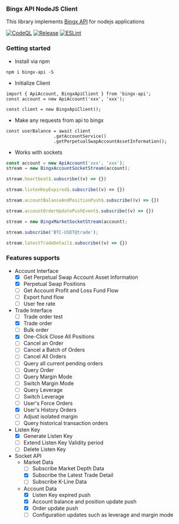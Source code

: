 ### Bingx API NodeJS Client
This library implements [Bingx API](https://bingx-api.github.io/docs/#/swapV2/introduce) for nodejs applications

[![CodeQL](https://github.com/singlesly/bingx-api/actions/workflows/codeql.yml/badge.svg)](https://github.com/singlesly/bingx-api/actions/workflows/codeql.yml)
[![Release](https://github.com/singlesly/bingx-api/actions/workflows/release.yml/badge.svg)](https://github.com/singlesly/bingx-api/actions/workflows/release.yml)
[![ESLint](https://github.com/singlesly/bingx-api/actions/workflows/eslint.yml/badge.svg?branch=main)](https://github.com/singlesly/bingx-api/actions/workflows/eslint.yml)

### Getting started
* Install via npm
```shell
npm i bingx-api -S
```
* Initialize Client
```shell
import { ApiAccount, BingxApiClient } from 'bingx-api';
const account = new ApiAccount('xxx', 'xxx');

const client = new BingxApiClient();
```

* Make any requests from api to bingx
```shell
const userBalance = await client
                  .getAccountService()
                  .getPerpetualSwapAccountAssetInformation();
```

* Works with sockets
```typescript
const account = new ApiAccount('xxx', 'xxx');
stream = new BingxAccountSocketStream(account);

stream.heartbeat$.subscribe((v) => {})

stream.listenKeyExpired$.subscribe((v) => {})

stream.accountBalanceAndPositionPush$.subscribe((v) => {})

stream.accountOrderUpdatePushEvent$.subscribe((v) => {})
```

```typescript
stream = new BingxMarketSocketStream(account);

stream.subscribe('BTC-USDT@trade');

stream.latestTradeDetail$.subscribe((v) => {})

```


### Features supports

* Account Interface
    - [x] Get Perpetual Swap Account Asset Information
    - [x] Perpetual Swap Positions
    - [ ] Get Account Profit and Loss Fund Flow
    - [ ] Export fund flow
    - [ ] User fee rate
* Trade Interface
    - [ ] Trade order test
    - [x] Trade order
    - [ ] Bulk order
    - [x] One-Click Close All Positions
    - [ ] Cancel an Order
    - [ ] Cancel a Batch of Orders
    - [ ] Cancel All Orders
    - [ ] Query all current pending orders
    - [ ] Query Order
    - [ ] Query Margin Mode
    - [ ] Switch Margin Mode
    - [ ] Query Leverage
    - [ ] Switch Leverage
    - [ ] User's Force Orders
    - [x] User's History Orders
    - [ ] Adjust isolated margin
    - [ ] Query historical transaction orders
* Listen Key
    - [x] Generate Listen Key
    - [ ] Extend Listen Key Validity period
    - [ ] Delete Listen Key
* Socket API
    * Market Data
        - [ ] Subscribe Market Depth Data
        - [x] Subscribe the Latest Trade Detail
        - [ ] Subscribe K-Line Data
    * Account Data
        - [x] Listen Key expired push
        - [x] Account balance and position update push
        - [x] Order update push
        - [ ] Configuration updates such as leverage and margin mode
